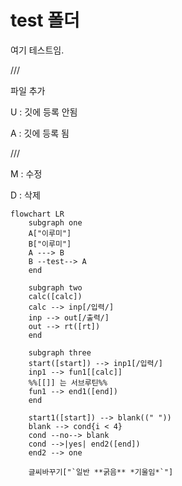 # test 폴더

여기 테스트임.

///

파일 추가

U : 깃에 등록 안됨

A : 깃에 등록 됨

///

M : 수정

D : 삭제
```mermaid
flowchart LR
    subgraph one
    A["이루미"]
    B["이루미"]
    A ---> B
    B --test--> A
    end

    subgraph two
    calc([calc])
    calc --> inp[/입력/]
    inp --> out[/출력/]
    out --> rt([rt])
    end

    subgraph three
    start([start]) --> inp1[/입력/]
    inp1 --> fun1[[calc]]   
    %%[[]] 는 서브루틴%%
    fun1 --> end1([end])
    end

    start1([start]) --> blank((" "))
    blank --> cond{i < 4}
    cond --no--> blank
    cond -->|yes| end2([end])
    end2 --> one

    글씨바꾸기["`일반 **굵음** *기울임*`"]
```